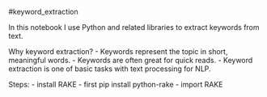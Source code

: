 #keyword_extraction

In this notebook I use Python and related libraries to extract keywords from text. 

Why keyword extraction?
    - Keywords represent the topic in short, meaningful words.
    - Keywords are often great for quick reads. 
    - Keyword extraction is one of basic tasks with text processing for NLP. 
    

Steps:
    - install RAKE
    - first pip install python-rake
    - import RAKE
    